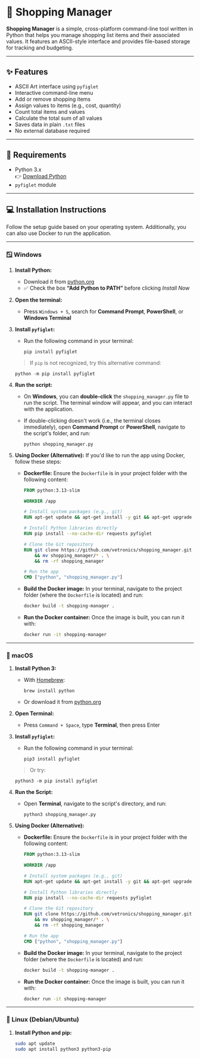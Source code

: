 # 🛒 Shopping Manager

**Shopping Manager** is a simple, cross-platform command-line tool written in Python that helps you manage shopping list items and their associated values. It features an ASCII-style interface and provides file-based storage for tracking and budgeting.

---

## ✨ Features

- ASCII Art interface using `pyfiglet`
- Interactive command-line menu
- Add or remove shopping items
- Assign values to items (e.g., cost, quantity)
- Count total items and values
- Calculate the total sum of all values
- Saves data in plain `.txt` files
- No external database required

---

## 🧰 Requirements

- Python 3.x  
  👉 [Download Python](https://www.python.org/downloads/)
- `pyfiglet` module

---

## 💻 Installation Instructions

Follow the setup guide based on your operating system. Additionally, you can also use Docker to run the application.

---

### 🪟 Windows

1. **Install Python:**
   - Download it from [python.org](https://www.python.org/downloads/)
   - ✅ Check the box **“Add Python to PATH”** before clicking *Install Now*

2. **Open the terminal:**
   - Press `Windows + S`, search for **Command Prompt**, **PowerShell**, or **Windows Terminal**

3. **Install `pyfiglet`:**
   - Run the following command in your terminal:
   
     `pip install pyfiglet`

   > If `pip` is not recognized, try this alternative command:
   
     `python -m pip install pyfiglet`

4. **Run the script:**
   - On **Windows**, you can **double-click** the `shopping_manager.py` file to run the script. The terminal window will appear, and you can interact with the application.
   - If double-clicking doesn't work (i.e., the terminal closes immediately), open **Command Prompt** or **PowerShell**, navigate to the script's folder, and run:

     `python shopping_manager.py`

5. **Using Docker (Alternative):**
   If you'd like to run the app using Docker, follow these steps:

   - **Dockerfile:** Ensure the `Dockerfile` is in your project folder with the following content:

     ```Dockerfile
     FROM python:3.13-slim

     WORKDIR /app

     # Install system packages (e.g., git)
     RUN apt-get update && apt-get install -y git && apt-get upgrade -y

     # Install Python libraries directly
     RUN pip install --no-cache-dir requests pyfiglet

     # Clone the Git repository
     RUN git clone https://github.com/vetronics/shopping_manager.git \
         && mv shopping_manager/* . \
         && rm -rf shopping_manager

     # Run the app
     CMD ["python", "shopping_manager.py"]
     ```

   - **Build the Docker image:**
     In your terminal, navigate to the project folder (where the `Dockerfile` is located) and run:

     ```bash
     docker build -t shopping-manager .
     ```

   - **Run the Docker container:**
     Once the image is built, you can run it with:

     ```bash
     docker run -it shopping-manager
     ```

---

### 🍎 macOS

1. **Install Python 3:**
   - With [Homebrew](https://brew.sh/):

     `brew install python`
   
   - Or download it from [python.org](https://www.python.org/downloads/)

2. **Open Terminal:**
   - Press `Command + Space`, type **Terminal**, then press Enter

3. **Install `pyfiglet`:**
   - Run the following command in your terminal:
   
     `pip3 install pyfiglet`

   > Or try:
   
     `python3 -m pip install pyfiglet`

4. **Run the Script:**
   - Open **Terminal**, navigate to the script's directory, and run:

     `python3 shopping_manager.py`

5. **Using Docker (Alternative):**
   - **Dockerfile:** Ensure the `Dockerfile` is in your project folder with the following content:

     ```Dockerfile
     FROM python:3.13-slim

     WORKDIR /app

     # Install system packages (e.g., git)
     RUN apt-get update && apt-get install -y git && apt-get upgrade -y

     # Install Python libraries directly
     RUN pip install --no-cache-dir requests pyfiglet

     # Clone the Git repository
     RUN git clone https://github.com/vetronics/shopping_manager.git \
         && mv shopping_manager/* . \
         && rm -rf shopping_manager

     # Run the app
     CMD ["python", "shopping_manager.py"]
     ```

   - **Build the Docker image:**
     In your terminal, navigate to the project folder (where the `Dockerfile` is located) and run:

     ```bash
     docker build -t shopping-manager .
     ```

   - **Run the Docker container:**
     Once the image is built, you can run it with:

     ```bash
     docker run -it shopping-manager
     ```

---

### 🐧 Linux (Debian/Ubuntu)

1. **Install Python and pip:**

   ```bash
   sudo apt update
   sudo apt install python3 python3-pip
